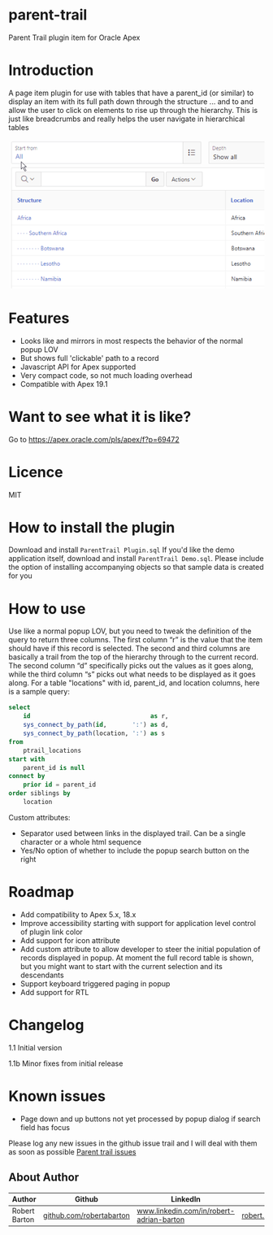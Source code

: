 # parent-trail
Parent Trail plugin item for Oracle Apex

# Introduction
A page item plugin for use with tables that have a parent_id (or similar) to display an item with its full path 
down through the structure ... and to and allow the user to click on elements to rise up through the hierarchy. 
This is just like breadcrumbs and really helps the user navigate in hierarchical tables

![](ParentTrail_Preview.gif)

# Features
- Looks like and mirrors in most respects the behavior of the normal popup LOV
- But shows full 'clickable' path to a record
- Javascript API for Apex supported
- Very compact code, so not much loading overhead
- Compatible with Apex 19.1

# Want to see what it is like?
Go to https://apex.oracle.com/pls/apex/f?p=69472

# Licence
MIT

# How to install the plugin
Download and install `ParentTrail Plugin.sql`
If you'd like the demo application itself, download and install `ParentTrail Demo.sql`. Please include the option of 
installing accompanying objects so that sample data is created for you

# How to use
Use like a normal popup LOV, but you need to tweak the definition of the query to return three columns. The first 
column “r” is the value that the item should have if this record is selected. The second and third columns are basically
a trail from the top of the hierarchy through to the current record. The second column “d” specifically picks out the 
values as it goes along, while the third column “s” picks out what needs to be displayed as it goes along. For a table
"locations" with id, parent_id, and location columns, here is a sample query:
```sql
select
    id                                 as r,
    sys_connect_by_path(id,       ':') as d,
    sys_connect_by_path(location, ':') as s
from 
    ptrail_locations
start with 
    parent_id is null
connect by 
    prior id = parent_id
order siblings by 
    location
```
Custom attributes:
- Separator used between links in the displayed trail. Can be a single character or a whole html sequence
- Yes/No option of whether to include the popup search button on the right

# Roadmap
- Add compatibility to Apex 5.x, 18.x
- Improve accessibility starting with support for application level control of plugin link color
- Add support for icon attribute
- Add custom attribute to allow developer to steer the initial population of records displayed in popup. At moment the full record table is shown, but you might want to start with the current selection and its descendants
- Support keyboard triggered paging in popup
- Add support for RTL

# Changelog
1.1 Initial version

1.1b Minor fixes from initial release

# Known issues
- Page down and up buttons not yet processed by popup dialog if search field has focus

Please log any new issues in the github issue trail and I will deal with them as soon as possible
[Parent trail issues](https://github.com/robertabarton/parent-trail/issues)

## About Author
Author | Github | LinkedIn | E-mail
-------|--------|---------|-------
Robert Barton | [github.com/robertabarton](//github.com/robertabarton) | www.linkedin.com/in/robert-adrian-barton | robert.barton@gitm.biz



